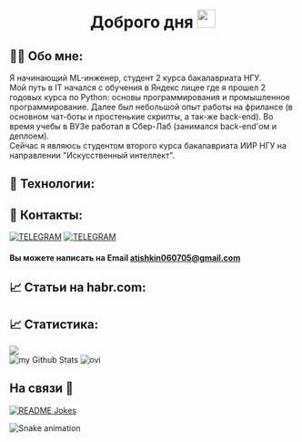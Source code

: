<h1 align="center">Доброго дня
<img src="https://github.com/blackcater/blackcater/raw/main/images/Hi.gif" height="32" width="32"/></h1>


## 👨‍💻 Обо мне:
Я начинающий ML-инженер, студент 2 курса бакалавриата НГУ.<br>
Мой путь в IT начался с обучения в Яндекс лицее где я прошел 2 годовых курса по Python: основы программирования и промышленное программирование.
Далее был небольшой опыт работы на фрилансе (в основном чат-боты и простенькие скрипты, а так-же back-end).
Во время учебы в ВУЗе работал в Сбер-Лаб (занимался back-end'ом и деплоем).<br>
Сейчас я являюсь студентом второго курса бакалавриата ИИР НГУ на направлении "Искусственный интеллект".

## 📡 Технологии:

## 📡 Контакты:
<!--
Social networks buttons with links
-->
<a href="https://t.me/Lizarcon" target="_blank"><img src="https://img.shields.io/badge/Telegram-2CA5E0?style=for-the-badge&logo=telegram&logoColor=white" alt="TELEGRAM"></a>
<a href="https://vk.com/walker15363" target="_blank"><img src="https://img.shields.io/badge/-Vkontakte-003f5c?style=for-the-badge&logo=Vk" alt="TELEGRAM"></a>
#### Вы можете написать на Email <atishkin060705@gmail.com>

## 📈 Статьи на habr.com: 
<!-- BLOG-POST-LIST:START -->
<!-- BLOG-POST-LIST:END -->

## 📈 Статистика: 
<!--
Stats
-->
<div align="">
<img align="center" src="https://github-profile-summary-cards.vercel.app/api/cards/profile-details?username=andrei1112111">
<div align="">
<img align="" src="https://github-readme-stats.vercel.app/api?username=andrei1112111&include_all_commits=true&count_private=true&show_icons=true&line_height=20&title_color=5c6d74&icon_color=5c6d74&text_color=5c6d74" alt="my Github Stats"/>
<img align="" src="https://github-readme-stats.vercel.app/api/top-langs?username=andrei1112111&show_icons=true&locale=en&layout=compact&title_color=5c6d74&icon_color=5c6d74&text_color=5c6d74" alt="ovi" />
</div>
</div>

## На связи 🤝
<!--
Rundome joke :)
-->
<a href="https://readme-jokes.vercel.app"><img align="center" src="https://readme-jokes.vercel.app/api" alt="README Jokes"></a>

![Snake animation](https://raw.githubusercontent.com/sammorozov/sammorozov/93295f8b496a5f6c442757108ce760cd75ad5f9f/assets/github-snake.svg)
